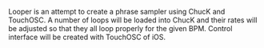 Looper is an attempt to create a phrase sampler using ChucK and TouchOSC.
A number of loops will be loaded into ChucK and their rates will be adjusted so that they all loop properly for the given BPM.
Control interface will be created with TouchOSC of iOS.
